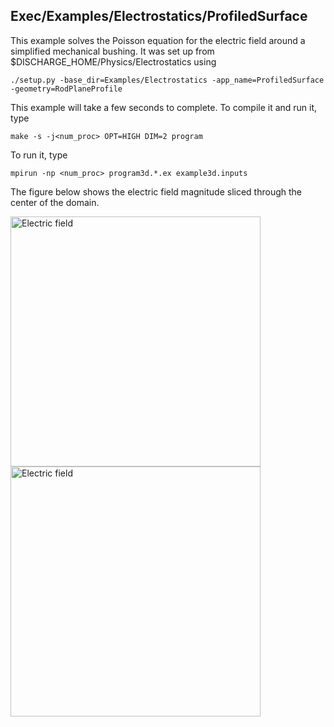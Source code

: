 ## Exec/Examples/Electrostatics/ProfiledSurface

This example solves the Poisson equation for the electric field around a simplified mechanical bushing.
It was set up from $DISCHARGE_HOME/Physics/Electrostatics using

```./setup.py -base_dir=Examples/Electrostatics -app_name=ProfiledSurface -geometry=RodPlaneProfile```

This example will take a few seconds to complete.
To compile it and run it, type

```make -s -j<num_proc> OPT=HIGH DIM=2 program```

To run it, type

```mpirun -np <num_proc> program3d.*.ex example3d.inputs```

The figure below shows the electric field magnitude sliced through the center of the domain. 

<img src="full.png" alt="Electric field" width="400"/>
<img src="closeup.png" alt="Electric field" width="400"/>